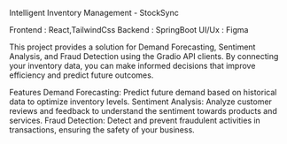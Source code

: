 Intelligent Inventory Management - StockSync



Frontend : React,TailwindCss
Backend  : SpringBoot
UI/Ux    : Figma

This project provides a solution for Demand Forecasting, Sentiment Analysis, and Fraud Detection using the Gradio API clients. By connecting your inventory data, you can make informed decisions that improve efficiency and predict future outcomes.

Features
Demand Forecasting: Predict future demand based on historical data to optimize inventory levels.
Sentiment Analysis: Analyze customer reviews and feedback to understand the sentiment towards products and services.
Fraud Detection: Detect and prevent fraudulent activities in transactions, ensuring the safety of your business.


